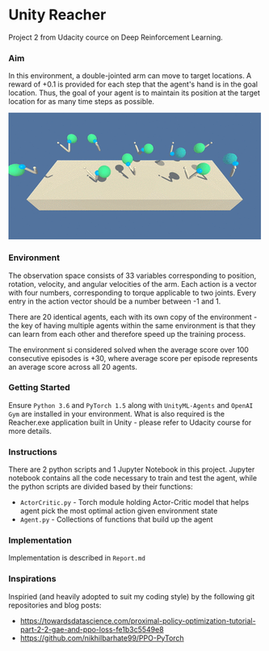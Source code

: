 # Unity Reacher 

Project 2 from Udacity cource on Deep Reinforcement Learning.

### Aim

In this environment, a double-jointed arm can move to target locations. 
A reward of +0.1 is provided for each step that the agent's hand is in the goal location. 
Thus, the goal of your agent is to maintain its position at the target location for as many time steps as possible.

![Gif showing the environment and how agent acts](env-view.gif)

### Environment

The observation space consists of 33 variables corresponding to position, rotation, velocity, and angular velocities of the arm. 
Each action is a vector with four numbers, corresponding to torque applicable to two joints. 
Every entry in the action vector should be a number between -1 and 1.

There are 20 identical agents, each with its own copy of the environment - the key of having multiple agents within the same environment
is that they can learn from each other and therefore speed up the training process.

The environment si considered solved when the average score over 100 consecutive episodes is +30, where average score per episode represents 
an average score across all 20 agents.

### Getting Started

Ensure ```Python 3.6``` and ```PyTorch 1.5``` along with ```UnityML-Agents``` and ```OpenAI Gym``` are installed in your environment. 
What is also required is the Reacher.exe application built in Unity - please refer to Udacity course for more details.

### Instructions

There are 2 python scripts and 1 Jupyter Notebook in this project. Jupyter notebook contains all the code necessary to train and
test the agent, while the python scripts are divided based by their functions:

- ```ActorCritic.py``` - Torch module holding Actor-Critic model that helps agent pick the most optimal action given environment state
- ```Agent.py``` - Collections of functions that build up the agent

### Implementation

Implementation is described in ```Report.md```

### Inspirations

Inspiried (and heavily adopted to suit my coding style) by the following git repositories and blog posts:

- https://towardsdatascience.com/proximal-policy-optimization-tutorial-part-2-2-gae-and-ppo-loss-fe1b3c5549e8
- https://github.com/nikhilbarhate99/PPO-PyTorch
